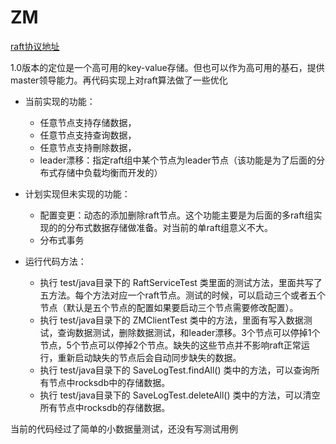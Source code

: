 # ZM

[raft协议地址](https://github.com/maemual/raft-zh_cn/blob/master/raft-zh_cn.md})

1.0版本的定位是一个高可用的key-value存储。但也可以作为高可用的基石，提供master领导能力。再代码实现上对raft算法做了一些优化

* 当前实现的功能：
  * 任意节点支持存储数据，
  * 任意节点支持查询数据，
  * 任意节点支持刪除数据，
  * leader漂移：指定raft组中某个节点为leader节点（该功能是为了后面的分布式存储中负载均衡而开发的）

* 计划实现但未实现的功能：
  * 配置变更：动态的添加删除raft节点。这个功能主要是为后面的多raft组实现的的分布式数据存储做准备。对当前的单raft组意义不大。
  * 分布式事务
* 运行代码方法：
  * 执行 test/java目录下的 RaftServiceTest 类里面的测试方法，里面共写了五方法。每个方法对应一个raft节点。测试的时候，可以启动三个或者五个节点（默认是五个节点的配置如果要启动三个节点需要修改配置）。
  * 执行 test/java目录下的 ZMClientTest 类中的方法，里面有写入数据测试，查询数据测试，删除数据测试，和leader漂移。3个节点可以停掉1个节点，5个节点可以停掉2个节点。缺失的这些节点并不影响raft正常运行，重新启动缺失的节点后会自动同步缺失的数据。
  * 执行 test/java目录下的 SaveLogTest.findAll() 类中的方法，可以查询所有节点中rocksdb中的存储数据。
  * 执行 test/java目录下的 SaveLogTest.deleteAll() 类中的方法，可以清空所有节点中rocksdb的存储数据。

当前的代码经过了简单的小数据量测试，还没有写测试用例



